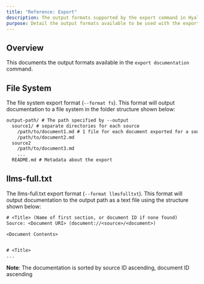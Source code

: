 ```yaml
---
title: "Reference: Export"
description: The output formats supported by the export command in Hyaline
purpose: Detail the output formats available to be used with the export documentation command
---
```

## Overview
This documents the output formats available in the `export documentation` command.

## File System
The file system export format (`--format fs`). This format will output documentation to a file system in the folder structure shown below:

```txt
output-path/ # The path specified by --output
  source1/ # separate directories for each source
    /path/to/document1.md # 1 file for each document exported for a source
    /path/to/document2.md
  source2
    /path/to/document3.md
    ...
  README.md # Metadata about the export
```

## llms-full.txt
The llms-full.txt export format (`--format llmsfulltxt`). This format will output documentation to the output path as a text file using the structure shown below:

```txt
# <Title> (Name of first section, or document ID if none found)
Source: <Document URI> (document://<source>/<document>)

<Document Contents>


# <Title>
...
```

**Note**: The documentation is sorted by source ID ascending, document ID ascending